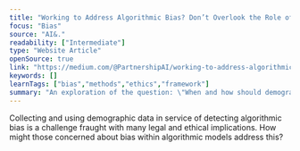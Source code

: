 ```yaml
---
title: "Working to Address Algorithmic Bias? Don’t Overlook the Role of Demographic Data"
focus: "Bias"
source: "AI&."
readability: ["Intermediate"]
type: "Website Article"
openSource: true
link: "https://medium.com/@PartnershipAI/working-to-address-algorithmic-bias-dont-overlook-the-role-of-demographic-data-e71c304ee742"
keywords: []
learnTags: ["bias","methods","ethics","framework"]
summary: "An exploration of the question: \"When and how should demographic data be collected and used in service of algorithmic bias detection and mitigation?\" This article shares highlights from the convening conversation and introduces a new PAI research project that explores access to and usage of demographic data as a barrier to detecting bias. "
---
```

Collecting and using demographic data in service of detecting algorithmic bias is a challenge fraught with many legal and ethical implications. How might those concerned about bias within algorithmic models address this?

